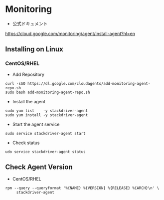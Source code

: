 # Monitoring

+ 公式ドキュメント

https://cloud.google.com/monitoring/agent/install-agent?hl=en

## Installing on Linux

### CentOS/RHEL

+ Add Repository

```
curl -sSO https://dl.google.com/cloudagents/add-monitoring-agent-repo.sh
sudo bash add-monitoring-agent-repo.sh
```

+ Install the agent

```
sudo yum list    -y stackdriver-agent
sudo yum install -y stackdriver-agent
```

+ Start the agent service

```
sudo service stackdriver-agent start
```

+ Check status

```
udo service stackdriver-agent status
```

## Check Agent Version

+ CentOS/RHEL

```
rpm --query --queryformat '%{NAME} %{VERSION} %{RELEASE} %{ARCH}\n' \
     stackdriver-agent
```
